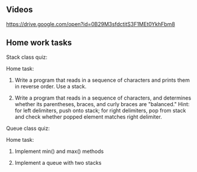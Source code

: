 
## Videos

https://drive.google.com/open?id=0B29M3sfdctitS3F1MEt0YkhFbm8

## Home work tasks

Stack class quiz:

Home task:

1.	Write a program that reads in a sequence of characters and prints them in reverse order.  Use a stack.

2.	Write a program that reads in a sequence of characters, and determines whether its parentheses, braces, and curly braces are "balanced."  Hint: for left delimiters, push onto stack; for right delimiters, pop from stack and check whether popped element matches right delimiter.

Queue class quiz:

Home task:

1.	Implement min() and max() methods

2.	Implement a queue with two stacks
